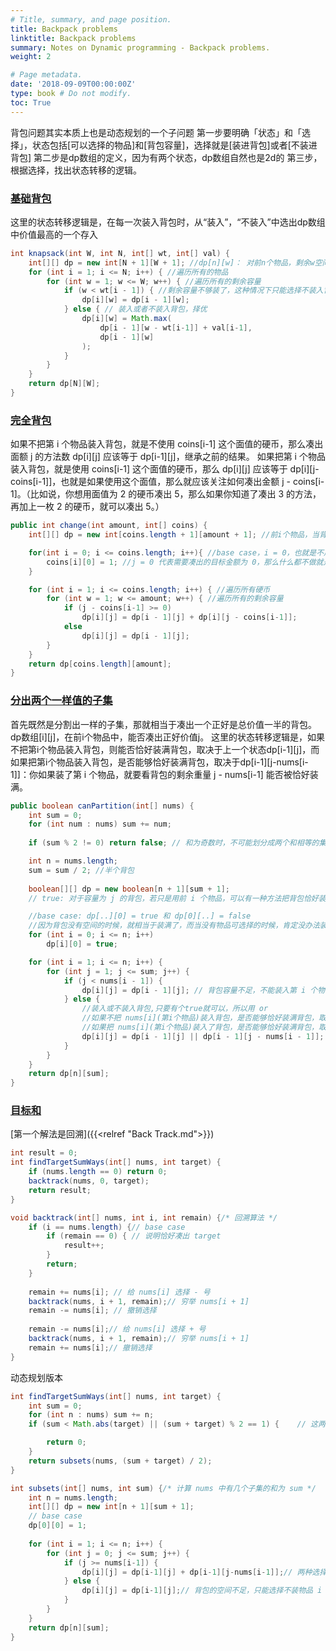 ```yaml
---
# Title, summary, and page position.
title: Backpack problems
linktitle: Backpack problems
summary: Notes on Dynamic programming - Backpack problems.
weight: 2

# Page metadata.
date: '2018-09-09T00:00:00Z'
type: book # Do not modify.
toc: True
---
```

背包问题其实本质上也是动态规划的一个子问题
第一步要明确「状态」和「选择」，状态包括[可以选择的物品]和[背包容量]，选择就是[装进背包]或者[不装进背包]
第二步是dp数组的定义，因为有两个状态，dp数组自然也是2d的
第三步，根据选择，找出状态转移的逻辑。

### [**基础背包**]()

这里的状态转移逻辑是，在每一次装入背包时，从“装入”，“不装入”中选出dp数组中价值最高的一个存入

```Java
int knapsack(int W, int N, int[] wt, int[] val) {
    int[][] dp = new int[N + 1][W + 1]; //dp[n][w]： 对前n个物品，剩余w空间的时候，可能的最大价值
    for (int i = 1; i <= N; i++) { //遍历所有的物品
        for (int w = 1; w <= W; w++) { //遍历所有的剩余容量
            if (w < wt[i - 1]) { //剩余容量不够装了，这种情况下只能选择不装入背包
                dp[i][w] = dp[i - 1][w];
            } else { // 装入或者不装入背包，择优
                dp[i][w] = Math.max(
                    dp[i - 1][w - wt[i-1]] + val[i-1], 
                    dp[i - 1][w]
                );
            }
        }
    }
    return dp[N][W];
}
```

### [**完全背包**](https://leetcode.cn/problems/coin-change-2/submissions/)

如果不把第 i 个物品装入背包，就是不使用 coins[i-1] 这个面值的硬币，那么凑出面额 j 的方法数 dp[i][j] 应该等于 dp[i-1][j]，继承之前的结果。
如果把第 i 个物品装入背包，就是使用 coins[i-1] 这个面值的硬币，那么 dp[i][j] 应该等于 dp[i][j-coins[i-1]]，也就是如果使用这个面值，那么就应该关注如何凑出金额 j - coins[i-1]。（比如说，你想用面值为 2 的硬币凑出 5，那么如果你知道了凑出 3 的方法，再加上一枚 2 的硬币，就可以凑出 5。）

```Java
public int change(int amount, int[] coins) {
    int[][] dp = new int[coins.length + 1][amount + 1]; //前i个物品，当背包容量为 j 时，有几种方法可以装满背包。

    for(int i = 0; i <= coins.length; i++){ //base case，i = 0，也就是不用任何硬币，显然什么也凑不出来，Java默认就是0，所以不用写出来
        coins[i][0] = 1; //j = 0 代表需要凑出的目标金额为 0，那么什么都不做就是唯一的一种凑法
    }

    for (int i = 1; i <= coins.length; i++) { //遍历所有硬币
        for (int w = 1; w <= amount; w++) { //遍历所有的剩余容量
            if (j - coins[i-1] >= 0)
                dp[i][j] = dp[i - 1][j] + dp[i][j - coins[i-1]];
            else 
                dp[i][j] = dp[i - 1][j];
        }
    }
    return dp[coins.length][amount];
}

```

### [**分出两个一样值的子集**](https://leetcode.cn/problems/partition-equal-subset-sum/)

首先既然是分割出一样的子集，那就相当于凑出一个正好是总价值一半的背包。
dp数组[i][j]，在前i个物品中，能否凑出正好价值j。
这里的状态转移逻辑是，如果不把第i个物品装入背包，则能否恰好装满背包，取决于上一个状态dp[i-1][j]，而如果把第i个物品装入背包，是否能够恰好装满背包，取决于dp[i-1][j-nums[i-1]]：你如果装了第 i 个物品，就要看背包的剩余重量 j - nums[i-1] 能否被恰好装满。

```Java
public boolean canPartition(int[] nums) {
    int sum = 0;
    for (int num : nums) sum += num;
    
    if (sum % 2 != 0) return false; // 和为奇数时，不可能划分成两个和相等的集合

    int n = nums.length;
    sum = sum / 2; //半个背包
    
    boolean[][] dp = new boolean[n + 1][sum + 1]; 
    // true: 对于容量为 j 的背包，若只是用前 i 个物品，可以有一种方法把背包恰好装满。

    //base case: dp[..][0] = true 和 dp[0][..] = false
    //因为背包没有空间的时候，就相当于装满了，而当没有物品可选择的时候，肯定没办法装满背包。
    for (int i = 0; i <= n; i++)
        dp[i][0] = true;

    for (int i = 1; i <= n; i++) {
        for (int j = 1; j <= sum; j++) {
            if (j < nums[i - 1]) {
                dp[i][j] = dp[i - 1][j]; // 背包容量不足，不能装入第 i 个物品
            } else {
                //装入或不装入背包,只要有个true就可以，所以用 or
                //如果不把 nums[i](第i个物品)装入背包，是否能够恰好装满背包，取决于上一个状态 dp[i-1][j]
                //如果把 nums[i](第i个物品)装入了背包，是否能够恰好装满背包，取决于dp[i-1][j-nums[i-1]]
                dp[i][j] = dp[i - 1][j] || dp[i - 1][j - nums[i - 1]];
            }
        }
    }
    return dp[n][sum];
}
```

### [**目标和**](https://leetcode.cn/problems/target-sum/)

[第一个解法是回溯]({{<relref "Back Track.md">}})

```Java
int result = 0;
int findTargetSumWays(int[] nums, int target) {
    if (nums.length == 0) return 0;
    backtrack(nums, 0, target);
    return result;
}

void backtrack(int[] nums, int i, int remain) {/* 回溯算法 */
    if (i == nums.length) {// base case
        if (remain == 0) { // 说明恰好凑出 target
            result++; 
        }
        return;
    }
   
    remain += nums[i]; // 给 nums[i] 选择 - 号
    backtrack(nums, i + 1, remain);// 穷举 nums[i + 1]
    remain -= nums[i]; // 撤销选择
    
    remain -= nums[i];// 给 nums[i] 选择 + 号
    backtrack(nums, i + 1, remain);// 穷举 nums[i + 1]
    remain += nums[i];// 撤销选择
}
```
动态规划版本

```Java
int findTargetSumWays(int[] nums, int target) {
    int sum = 0;
    for (int n : nums) sum += n;
    if (sum < Math.abs(target) || (sum + target) % 2 == 1) {    // 这两种情况，不可能存在合法的子集划分

        return 0;
    }
    return subsets(nums, (sum + target) / 2);
}

int subsets(int[] nums, int sum) {/* 计算 nums 中有几个子集的和为 sum */
    int n = nums.length;
    int[][] dp = new int[n + 1][sum + 1];
    // base case
    dp[0][0] = 1;
    
    for (int i = 1; i <= n; i++) {
        for (int j = 0; j <= sum; j++) {
            if (j >= nums[i-1]) {
                dp[i][j] = dp[i-1][j] + dp[i-1][j-nums[i-1]];// 两种选择的结果之和
            } else {
                dp[i][j] = dp[i-1][j];// 背包的空间不足，只能选择不装物品 i
            }
        }
    }
    return dp[n][sum];
}

```